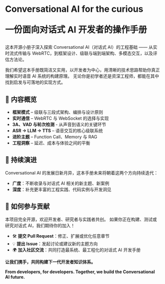 # Conversational AI for the curious <p>一份面向对话式 AI 开发者的操作手册

这本开源小册子深入探索 Conversational AI（对话式 AI）的工程基础 ——
从实时流式传输与 WebRTC，到框架设计、级联与端到端架构、多模态交互，以及评估方法论。

我们希望这本手册既简洁又实用，以开发者为中心，用清晰的技术思路帮助你真正理解实时语音 AI 系统的构建原理。
无论你是初学者还是资深工程师，都能在其中找到启发与可落地的实现方式。

## 📘 内容概览
- **框架模式** – 级联与三段式架构、编排与设计原则
- **实时通信** – WebRTC 与 WebSocket 的选择与实现
-	**3A、VAD 与轮次检测** - 从声音到语义的关键环节
- **ASR → LLM → TTS** – 语音交互的核心级联系统
- **进阶主题** – Function Call、Memory 与 RAG
- **工程洞察** – 延迟、成本与体验之间的平衡
  

## 🌱 持续演进

Conversational AI 的发展日新月异，这本手册未来将朝着这两个方向持续迭代：
- **广度**：不断收录与对话式 AI 相关的新主题、新案例
- **深度**：补充更丰富的工程实践、代码实例与开发洞见
  

## 🤝 如何参与贡献

本项目完全开源，欢迎开发者、研究者与实践者共创。
如果你正在构建、测试或研究对话式 AI，我们期待你的加入！
- 🛠 **提交 Pull Request**：修正、扩展或优化任意章节
- 💡 **提出 Issue**：发起讨论或建议新的主题方向
- 🌍 **加入社区交流**：共同打造最系统、最工程化的对话式 AI 开发手册


**让我们携手，共同构建下一代开发者知识体系。** <p>
**From developers, for developers. Together, we build the Conversational AI future.**
